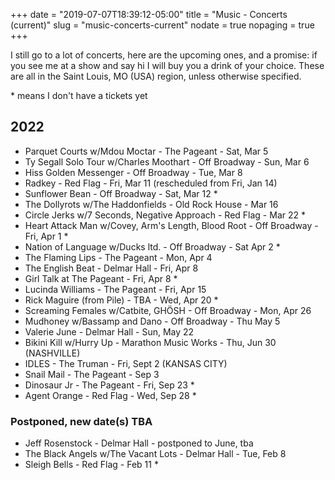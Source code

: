 +++
date = "2019-07-07T18:39:12-05:00"
title = "Music - Concerts (current)"
slug = "music-concerts-current"
nodate = true
nopaging = true
+++

I still go to a lot of concerts, here are the upcoming ones, and a promise: if you see me at a show and say hi I will buy you a drink of your choice. These are all in the Saint Louis, MO (USA) region, unless otherwise specified. 

\* means I don't have a tickets yet

## 2022

* Parquet Courts w/Mdou Moctar - The Pageant - Sat, Mar 5
* Ty Segall Solo Tour w/Charles Moothart - Off Broadway - Sun, Mar 6
* Hiss Golden Messenger - Off Broadway - Tue, Mar 8
* Radkey - Red Flag - Fri, Mar 11 (rescheduled from Fri, Jan 14) 
* Sunflower Bean - Off Broadway - Sat, Mar 12 *
* The Dollyrots w/The Haddonfields - Old Rock House - Mar 16
* Circle Jerks w/7 Seconds, Negative Approach - Red Flag - Mar 22 *
* Heart Attack Man w/Covey, Arm's Length, Blood Root - Off Broadway - Fri, Apr 1 *
* Nation of Language w/Ducks ltd. - Off Broadway - Sat Apr 2 *
* The Flaming Lips - The Pageant - Mon, Apr 4
* The English Beat - Delmar Hall - Fri, Apr 8
* Girl Talk at The Pageant - Fri, Apr 8 *
* Lucinda Williams - The Pageant - Fri, Apr 15
* Rick Maguire (from Pile) - TBA - Wed, Apr 20 *
* Screaming Females w/Catbite, GHÖSH - Off Broadway - Mon, Apr 26
* Mudhoney w/Bassamp and Dano - Off Broadway - Thu May 5
* Valerie June - Delmar Hall - Sun, May 22
* Bikini Kill w/Hurry Up - Marathon Music Works - Thu, Jun 30 (NASHVILLE)
* IDLES - The Truman - Fri, Sept 2 (KANSAS CITY)
* Snail Mail - The Pageant - Sep 3
* Dinosaur Jr - The Pageant - Fri, Sep 23 *
* Agent Orange - Red Flag - Wed, Sep 28 *

### Postponed, new date(s) TBA

* Jeff Rosenstock - Delmar Hall - postponed to June, tba
* The Black Angels w/The Vacant Lots - Delmar Hall - Tue, Feb 8
* Sleigh Bells - Red Flag - Feb 11 *
